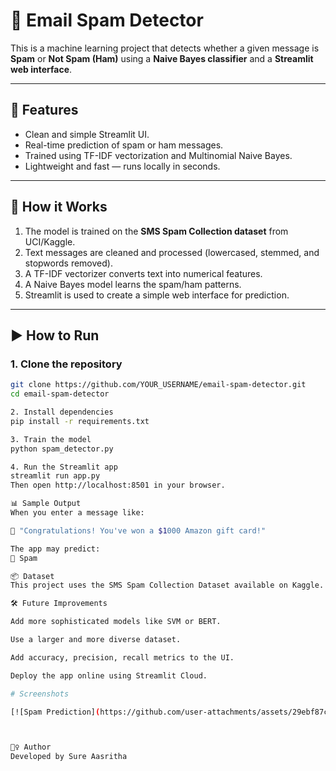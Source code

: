 # 📧 Email Spam Detector

This is a machine learning project that detects whether a given message is **Spam** or **Not Spam (Ham)** using a **Naive Bayes classifier** and a **Streamlit web interface**.

---

## 🚀 Features

- Clean and simple Streamlit UI.
- Real-time prediction of spam or ham messages.
- Trained using TF-IDF vectorization and Multinomial Naive Bayes.
- Lightweight and fast — runs locally in seconds.

---

## 🧠 How it Works

1. The model is trained on the **SMS Spam Collection dataset** from UCI/Kaggle.
2. Text messages are cleaned and processed (lowercased, stemmed, and stopwords removed).
3. A TF-IDF vectorizer converts text into numerical features.
4. A Naive Bayes model learns the spam/ham patterns.
5. Streamlit is used to create a simple web interface for prediction.

---

## ▶️ How to Run

### 1. Clone the repository
```bash
git clone https://github.com/YOUR_USERNAME/email-spam-detector.git
cd email-spam-detector

2. Install dependencies
pip install -r requirements.txt

3. Train the model
python spam_detector.py

4. Run the Streamlit app
streamlit run app.py
Then open http://localhost:8501 in your browser.

📊 Sample Output
When you enter a message like:

🎉 "Congratulations! You've won a $1000 Amazon gift card!"

The app may predict:
🚫 Spam

📦 Dataset
This project uses the SMS Spam Collection Dataset available on Kaggle.

🛠 Future Improvements

Add more sophisticated models like SVM or BERT.

Use a larger and more diverse dataset.

Add accuracy, precision, recall metrics to the UI.

Deploy the app online using Streamlit Cloud.

# Screenshots

[![Spam Prediction](https://github.com/user-attachments/assets/29ebf87c-3720-4d61-b03a-7440f63c9434)](https://github.com/Aasritha-sure/email-spam-detector/blob/main/Screenshot%202025-06-11%20130732.png?raw=true)



🙋‍♀️ Author
Developed by Sure Aasritha
